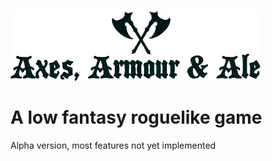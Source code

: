 ![Axes, Armour & Ale - logo](GITscreenshots/Logo.png)

# A low fantasy roguelike game

Alpha version, most features not yet implemented
